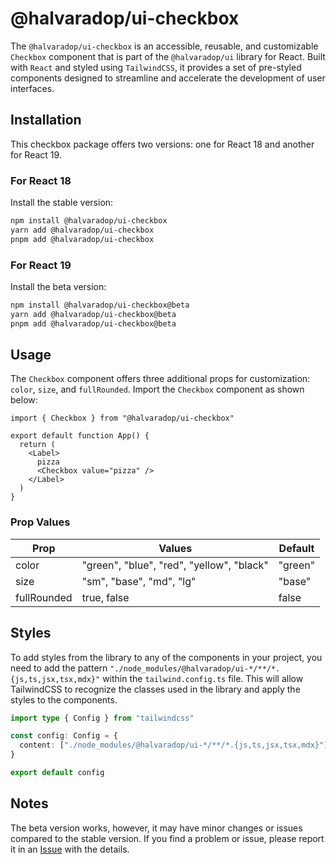 # @halvaradop/ui-checkbox

The `@halvaradop/ui-checkbox` is an accessible, reusable, and customizable `Checkbox` component that is part of the `@halvaradop/ui` library for React. Built with `React` and styled using `TailwindCSS`, it provides a set of pre-styled components designed to streamline and accelerate the development of user interfaces.

## Installation

This checkbox package offers two versions: one for React 18 and another for React 19.

### For React 18

Install the stable version:

```bash
npm install @halvaradop/ui-checkbox
yarn add @halvaradop/ui-checkbox
pnpm add @halvaradop/ui-checkbox
```

### For React 19

Install the beta version:

```bash
npm install @halvaradop/ui-checkbox@beta
yarn add @halvaradop/ui-checkbox@beta
pnpm add @halvaradop/ui-checkbox@beta
```

## Usage

The `Checkbox` component offers three additional props for customization: `color`, `size`, and `fullRounded`. Import the `Checkbox` component as shown below:

```tsx
import { Checkbox } from "@halvaradop/ui-checkbox"

export default function App() {
  return (
    <Label>
      pizza
      <Checkbox value="pizza" />
    </Label>
  )
}
```

### Prop Values

| Prop        | Values                                    | Default |
| ----------- | ----------------------------------------- | ------- |
| color       | "green", "blue", "red", "yellow", "black" | "green" |
| size        | "sm", "base", "md", "lg"                  | "base"  |
| fullRounded | true, false                               | false   |

## Styles

To add styles from the library to any of the components in your project, you need to add the pattern `"./node_modules/@halvaradop/ui-*/**/*.{js,ts,jsx,tsx,mdx}"` within the `tailwind.config.ts` file. This will allow TailwindCSS to recognize the classes used in the library and apply the styles to the components.

```ts
import type { Config } from "tailwindcss"

const config: Config = {
  content: ["./node_modules/@halvaradop/ui-*/**/*.{js,ts,jsx,tsx,mdx}"],
}

export default config
```

## Notes

The beta version works, however, it may have minor changes or issues compared to the stable version. If you find a problem or issue, please report it in an [Issue](https://github.com/halvaradop/ui/issues) with the details.
